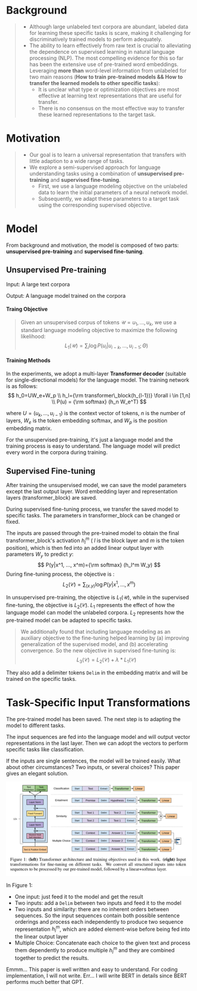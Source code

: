 # Background

> + Although large unlabeled text corpora are abundant, labeled data for learning these specific tasks is scare, making it challenging for discriminatively trained models to perform adequately.
> + The ability to learn effectively from raw text is crucial to alleviating the dependence on supervised learning in natural language processing (NLP). The most compelling evidence for this so far has been the extensive use of pre-trained word embeddings. Leveraging **more than** word-level information from unlabeled for two main reasons (**How to train pre-trained models && How to transfer the learned models to other specific tasks**):
>   + It is unclear what type or optimization objectives are most effective at learning text representations that are useful for transfer.
>   + There is no consensus on the most effective way to transfer these learned representations to the target task.



# Motivation

> + Our goal is to learn a universal representation that transfers with little adaption to a wide range of tasks.
> + We explore a semi-supervised approach for language understanding tasks using a combination of **unsupervised pre-training** and **supervised fine-tuning**. 
>   + First, we use a language modeling objective on the unlabeled data to learn the initial parameters of a neural network model.
>   + Subsequently, we adapt these parameters to a target task using the corresponding supervised objective.



# Model

From background and motivation, the model is composed of two parts: **unsupervised pre-training** and **supervised fine-tuning**. 

## Unsupervised Pre-training

Input: A large text corpora

Output: A language model trained on the corpora



#### Traing Objective

> Given an unsupervised corpus of tokens $\mathcal{U}={u_1, ..., u_k}$, we use a standard language modeling objective to maximize the following likelihood:
> $$
> L_1(\mathcal{U})=\sum_i \log P(u_i|u_{i-k}, ..., u_{i-1}; \Theta)
> $$
>



#### Training Methods

In the experiments, we adopt a multi-layer **Transformer decoder** (suitable for single-directional models) for the language model. The training network is as follows:
$$
h_0=UW_e+W_p \\
h_l={\rm transformer\_block(h_{l-1})}   \forall i \in [1,n] \\
P(u) = {\rm softmax} (h_n W_e^T)
$$


where $U=(u_k, ..., u_{i-1})$  is the context vector of tokens, $n$ is the number of layers, $W_e$ is the token embedding softmax, and $W_p$ is the position embedding matrix.



For the unsupervised pre-training, it's just a language model and the training process is easy to understand. The language model will predict every word in the corpora during training.



## Supervised Fine-tuning

After training the unsupervised model, we can save the model parameters except the last output layer. Word embedding layer and representation layers (transformer_block) are saved. 

During supervised fine-tuning process, we transfer the saved model to specific tasks. The parameters in transformer_block can be changed or fixed. 

The inputs are passed through the pre-trained model to obtain the final transformer_block's activation $h_l^m$ ( $l$ is the block layer and $m$ is the token position), which is then fed into an added linear output layer with parameters $W_y$ to predict $y$:
$$
P(y|x^1, ..., x^m)={\rm softmax} (h_l^m W_y)
$$
During fine-tuning process, the objective is :
$$
L_2(\mathcal{C})=\sum_{(x.y)} \log P(y|x^1, ..., x^m)
$$


In unsupervised pre-training, the objective is $L_1 (\mathcal{U})$, while in the supervised fine-tuning, the objective is $L_2 (\mathcal{C})$.  $L_1$ represents the effect of how the language model can model the unlabeled corpora. $L_2$ represents how the pre-trained model can be adapted to specific tasks. 



> We additionally found that including language modeling as an auxiliary objective to the fine-tuning helped learning by (a) improving generalization of the supervised model, and (b) accelerating convergence. So the new objective in supervised fine-tuning is:
> $$
> L_3(\mathcal{C})=L_2(\mathcal{C}) + \lambda * L_1 (\mathcal{C})
> $$
>



They also add a delimiter tokens `Delim` in the embedding matrix and will be trained on the specific tasks.





# Task-Specific Input Transformations

The pre-trained model has been saved. The next step is to adapting the model to different tasks. 

The input sequences are fed into the language model and will output vector representations in the last layer. Then we can adopt the vectors to perform specific tasks like classification.

If the inputs are single sentences, the model will be trained easily. What about other circumstances? Two inputs, or several choices? This paper gives an elegant solution.

![gpt](/img/GPT/GPT.png)



In Figure 1:

+ One input: just feed it to the model and get the result
+ Two inputs: add a `Delim` between two inputs and feed it to the model
+ Two inputs and similarity: there are no inherent orders between sequences. So the input sequences contain both possible sentence orderings and process each independently to produce two sequence representation $h_l^m$, which are added element-wise before being fed into the linear output layer
+ Multiple Choice: Concatenate each choice to the given text and process them dependently to produce multiple $h_l^m$ and they are combined together to predict the results.



Emmm... This paper is well written and easy to understand. For coding implementation, I will not write. Err... I will write BERT in details since BERT performs much better that GPT.


